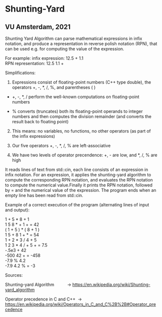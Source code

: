 # Shunting-Yard

## VU Amsterdam, 2021

Shunting Yard Algorithm can parse mathematical expressions in infix notation, and produce a representation in reverse polish notation (RPN), that can be used e.g. for computing the value of the expression.

For example:
infix expression: 12.5 + 1.1	
RPN representation: 12.5 1.1 +


Simplifications:

1. Expressions consist of floating-point numbers (C++ type double), the operators +, -, *, /, %, and parentheses ( )

 * +, -, *, / perform the well-known computations on floating-point numbers

  * % converts (truncates) both its floating-point operands to integer numbers and then computes the division remainder (and converts the result back to floating point)

2. This means: no variables, no functions, no other operators (as part of the infix expressions)

3. Our five operators +, -, *, /, % are left-associative

4. We have two levels of operator precendence: +, - are low, and *, /, % are high

It reads lines of text from std::cin, each line consists of an expression in infix notation. For an expression, it applies the shunting-yard algorithm to compute the corresponding RPN notation, and evaluates the RPN notation to compute the numerical value.Finally it prints the RPN notation, followed by = and the numerical value of the expression. The program ends when an empty line has been read from std::cin.

Example of a correct execution of the program (alternating lines of input and output):

1 + 5 * 8 + 1\
1 5 8 * + 1 + = 42\
( 1 + 5 ) * ( 8 + 1 )\
1 5 + 8 1 + * = 54\
1 + 2 * 3 / 4 + 5\
1 2 3 * 4 / + 5 + = 7.5\
-.5e3 + 42\
-500 42 + = -458\
-7.9 % 4.2\
-7.9 4.2 % = -3

Sources:

Shunting-yard Algorithm           -> https://en.wikipedia.org/wiki/Shunting-yard_algorithm

Operator precedence in C and C++  -> https://en.wikipedia.org/wiki/Operators_in_C_and_C%2B%2B#Operator_precedence
